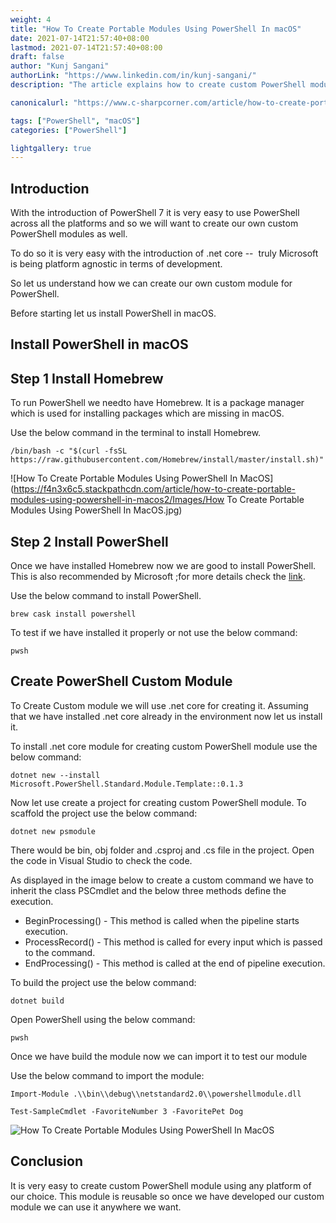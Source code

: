 ```yaml
---
weight: 4
title: "How To Create Portable Modules Using PowerShell In macOS"
date: 2021-07-14T21:57:40+08:00
lastmod: 2021-07-14T21:57:40+08:00
draft: false
author: "Kunj Sangani"
authorLink: "https://www.linkedin.com/in/kunj-sangani/"
description: "The article explains how to create custom PowerShell modules using PowerShell 7 and .NET Core, which allows developers to use PowerShell on all platforms, and provides guidance on installing PowerShell on macOS."

canonicalurl: "https://www.c-sharpcorner.com/article/how-to-create-portable-modules-using-powershell-in-macos2/"

tags: ["PowerShell", "macOS"]
categories: ["PowerShell"]

lightgallery: true
---
```


Introduction
------------

With the introduction of PowerShell 7 it is very easy to use PowerShell across all the platforms and so we will want to create our own custom PowerShell modules as well.

To do so it is very easy with the introduction of .net core --  truly Microsoft is being platform agnostic in terms of development.

So let us understand how we can create our own custom module for PowerShell.

Before starting let us install PowerShell in macOS.

Install PowerShell in macOS
---------------------------

**Step 1 Install Homebrew**
---------------------------

To run PowerShell we needto have Homebrew. It is a package manager which is used for installing packages which are missing in macOS.

Use the below command in the terminal to install Homebrew.
```
/bin/bash -c "$(curl -fsSL https://raw.githubusercontent.com/Homebrew/install/master/install.sh)"
```
![How To Create Portable Modules Using PowerShell In MacOS](https://f4n3x6c5.stackpathcdn.com/article/how-to-create-portable-modules-using-powershell-in-macos2/Images/How To Create Portable Modules Using PowerShell In MacOS.jpg) 

**Step 2 Install PowerShell**
---------------------------

Once we have installed Homebrew now we are good to install PowerShell. This is also recommended by Microsoft ;for more details check the [link](https://docs.microsoft.com/en-us/powershell/scripting/install/installing-powershell-core-on-macos?view=powershell-7).

Use the below command to install PowerShell.
```
brew cask install powershell
```

To test if we have installed it properly or not use the below command:
```
pwsh
```


Create PowerShell Custom Module
-------------------------------

To Create Custom module we will use .net core for creating it. Assuming that we have installed .net core already in the environment now let us install it. 

  
To install .net core module for creating custom PowerShell module use the below command:
```
dotnet new --install Microsoft.PowerShell.Standard.Module.Template::0.1.3
```

Now let use create a project for creating custom PowerShell module. To scaffold the project use the below command:
```
dotnet new psmodule
```

There would be bin, obj folder and .csproj and .cs file in the project. Open the code in Visual Studio to check the code.

As displayed in the image below to create a custom command we have to inherit the class PSCmdlet and the below three methods define the execution.

*   BeginProcessing() - This method is called when the pipeline starts execution.
*   ProcessRecord() - This method is called for every input which is passed to the command.
*   EndProcessing() - This method is called at the end of pipeline execution.

To build the project use the below command:
```
dotnet build
```
Open PowerShell using the below command:
```
pwsh
```
Once we have build the module now we can import it to test our module

Use the below command to import the module:
```
Import-Module .\\bin\\debug\\netstandard2.0\\powershellmodule.dll
```

```
Test-SampleCmdlet -FavoriteNumber 3 -FavoritePet Dog
```
![How To Create Portable Modules Using PowerShell In MacOS](https://f4n3x6c5.stackpathcdn.com/article/how-to-create-portable-modules-using-powershell-in-macos2/Images/How%20To%20Create%20Portable%20Modules%20Using%20PowerShell%20In%20MacOS.jpg)

Conclusion
----------

It is very easy to create custom PowerShell module using any platform of our choice. This module is reusable so once we have developed our custom module we can use it anywhere we want.